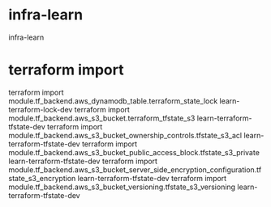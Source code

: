 # infra-learn
infra-learn

# terraform import
terraform import module.tf_backend.aws_dynamodb_table.terraform_state_lock learn-terraform-lock-dev
terraform import module.tf_backend.aws_s3_bucket.terraform_tfstate_s3 learn-terraform-tfstate-dev
terraform import module.tf_backend.aws_s3_bucket_ownership_controls.tfstate_s3_acl learn-terraform-tfstate-dev
terraform import module.tf_backend.aws_s3_bucket_public_access_block.tfstate_s3_private learn-terraform-tfstate-dev
terraform import module.tf_backend.aws_s3_bucket_server_side_encryption_configuration.tfstate_s3_encryption learn-terraform-tfstate-dev
terraform import module.tf_backend.aws_s3_bucket_versioning.tfstate_s3_versioning learn-terraform-tfstate-dev

